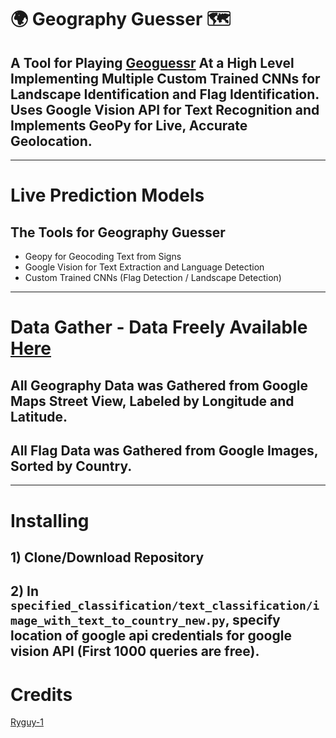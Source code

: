 # 🌍 Geography Guesser 🗺
## A Tool for Playing [Geoguessr](https://www.geoguessr.com/) At a High Level Implementing Multiple Custom Trained CNNs for Landscape Identification and Flag Identification. Uses Google Vision API for Text Recognition and Implements GeoPy for Live, Accurate Geolocation.

------------

# Live Prediction Models
## The Tools for Geography Guesser
- Geopy for Geocoding Text from Signs
- Google Vision for Text Extraction and Language Detection
- Custom Trained CNNs (Flag Detection / Landscape Detection)

------------

# Data Gather - Data Freely Available [Here](https://drive.google.com/drive/folders/1IKtmVf_yeOKQgUkdy6Ex9UKQSeX39yAi?usp=sharing)
## All Geography Data was Gathered from Google Maps Street View, Labeled by Longitude and Latitude.
## All Flag Data was Gathered from Google Images, Sorted by Country.

------------
# Installing 
## 1) Clone/Download Repository
## 2) In ```specified_classification/text_classification/image_with_text_to_country_new.py```, specify location of google api credentials for google vision API (First 1000 queries are free).

# Credits
[Ryguy-1](https://github.com/Ryguy-1)